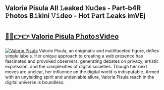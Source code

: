## Valorie Pisula All 𝙻eaked 𝙽u𝚍es - Part-b4R 𝙿hotos B𝚒kini 𝚅𝚒deo - Hot 𝙿art 𝙻eaks imVEj

# <h2><a href="http://ld3jen.urlbe.top/?page=Valorie+Pisula">🔗🔗👉👉 Valorie Pisula P𝚑oto𝚜Vid𝚎o</a></h2>

[![Valorie Pisula](https://i.imgur.com/eBuTRDB.gif)](http://ld3jen.urlbe.top/?page=Valorie+Pisula)
Valorie Pisula, an enigmatic and multifaceted figure, defies simple labels. Her unique approach to creating a web presence has fascinated and provoked observers, generating debates on privacy, artistic expression, and the complexities of digital societies. Though her next moves are unclear, her influence on the digital world is indisputable. Armed with an unyielding spirit and undeniable allure, Valorie Pisula reach in the digital universe is boundless.
